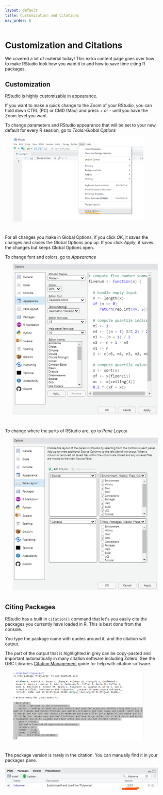 ```yaml
---
layout: default
title: Customization and Citations  
nav_order: 8
---
```


# Customization and Citations 

We covered a lot of material today! This extra content page goes over how to make RStudio look how you want it to and how to save time citing R packages.

## Customization

RStudio is highly customizable in appearance.

If you want to make a quick change to the Zoom of your RStudio, you can hold down CTRL (PC) or CMD (Mac) and press + or - until you have the Zoom level you want.

To change parameters and RStudio appearance that will be set to your new default for every R session, go to *Tools\>Global Options*

<div style="margin-left: 5%; margin-bottom: 40px">
<img src="images/tools_go_v2.png"  width="90%"/>
</div>

For all changes you make in Global Options, if you click *OK*, it saves the changes and closes the Global Options pop up. If you click *Apply*, if saves the changes but keeps Global Options open.

To change font and colors, go to *Appearance*

<div style="margin-left: 5%; margin-bottom: 40px">
<img src="images/astetic.png" />
</div>

To change where the parts of RStudio are, go to *Pane Layout*

<div style="margin-left: 5%; margin-bottom: 40px">
<img src="images/layout.png"/>
</div>

## Citing Packages

RStudio has a built in `citation()` command that let's you easily cite the packages you currently have loaded in R. This is best done from the console.

You type the package name with quotes around it, and the citation will output.

The part of the output that is highlighted in grey can be copy-pasted and important automatically in many citation software including Zotero. See the UBC Libraries [Citation Management](https://guides.library.ubc.ca/citationmanagement) guide for help with citation software.

<div style="margin-left: 5%; margin-bottom: 40px">
<img src="images/cite_v2.png" width="90%" />
</div>

The package version is rarely in the citation. You can manually find it in your packages pane.

![](images/package_version.png)
